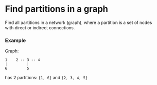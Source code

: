 # Find partitions in a graph

Find all partitions in a network (graph), where a partition is a set of nodes with direct or indirect connections.

### Example

Graph:

```
1    2 -- 3 -- 4
|         |
6         5
```

has 2 partitions: `{1, 6}` and `{2, 3, 4, 5}`
